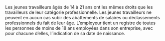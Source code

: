 Les jeunes travailleurs âgés de 14 à 21 ans ont les mêmes droits que les travailleurs de leur catégorie professionnelle. Les jeunes travailleurs ne peuvent en aucun cas subir des abattements de salaires ou déclassements professionnels du fait de leur âge.
L’employeur tient un registre de toutes les personnes de moins de 18 ans employées dans son entreprise, avec pour chacune d’elles, l’indication de sa date de naissance.